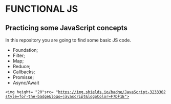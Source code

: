 # FUNCTIONAL JS

## Practicing some JavaScript concepts

In this repository you are going to find some basic JS code.

* Foundation;
* Filter;
* Map;
* Reduce;
* Callbacks;
* Promisse;
* Async/Await

<code><img height= "20"src= "https://img.shields.io/badge/JavaScript-323330?style=for-the-badge&logo=javascript&logoColor=F7DF1E"></code>